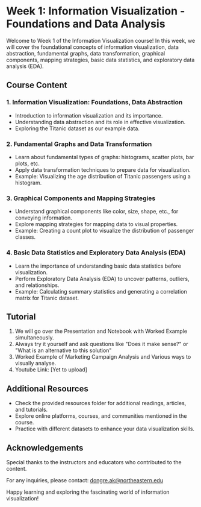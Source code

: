 # Week 1: Information Visualization - Foundations and Data Analysis

Welcome to Week 1 of the Information Visualization course! In this week, we will cover the foundational concepts of information visualization, data abstraction, fundamental graphs, data transformation, graphical components, mapping strategies, basic data statistics, and exploratory data analysis (EDA). 

## Course Content

### 1. Information Visualization: Foundations, Data Abstraction
- Introduction to information visualization and its importance.
- Understanding data abstraction and its role in effective visualization.
- Exploring the Titanic dataset as our example data.

### 2. Fundamental Graphs and Data Transformation
- Learn about fundamental types of graphs: histograms, scatter plots, bar plots, etc.
- Apply data transformation techniques to prepare data for visualization.
- Example: Visualizing the age distribution of Titanic passengers using a histogram.

### 3. Graphical Components and Mapping Strategies
- Understand graphical components like color, size, shape, etc., for conveying information.
- Explore mapping strategies for mapping data to visual properties.
- Example: Creating a count plot to visualize the distribution of passenger classes.

### 4. Basic Data Statistics and Exploratory Data Analysis (EDA)
- Learn the importance of understanding basic data statistics before visualization.
- Perform Exploratory Data Analysis (EDA) to uncover patterns, outliers, and relationships.
- Example: Calculating summary statistics and generating a correlation matrix for Titanic dataset.

## Tutorial

1. We will go over the Presentation and Notebook with Worked Example simultaneously.
2. Always try it yourself and ask questions like "Does it make sense?" or "What is an alternative to this solution"
3. Worked Example of Marketing Campaign Analysis and Various ways to visually analyse.
4. Youtube Link: [Yet to upload]

## Additional Resources

- Check the provided resources folder for additional readings, articles, and tutorials.
- Explore online platforms, courses, and communities mentioned in the course.
- Practice with different datasets to enhance your data visualization skills.

## Acknowledgements

Special thanks to the instructors and educators who contributed to the content.

For any inquiries, please contact: dongre.ak@northeastern.edu

Happy learning and exploring the fascinating world of information visualization!







